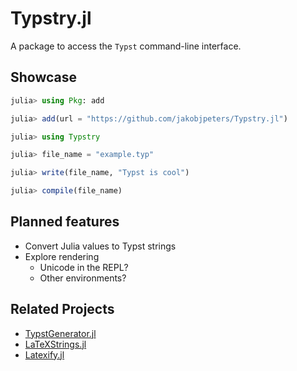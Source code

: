 
# Typstry.jl

A package to access the `Typst` command-line interface.

## Showcase

```julia
julia> using Pkg: add

julia> add(url = "https://github.com/jakobjpeters/Typstry.jl")

julia> using Typstry

julia> file_name = "example.typ"

julia> write(file_name, "Typst is cool")

julia> compile(file_name)
```

## Planned features

- Convert Julia values to Typst strings
- Explore rendering
    - Unicode in the REPL?
    - Other environments?

## Related Projects

- [TypstGenerator.jl](https://github.com/onecalfman/TypstGenerator.jl)
- [LaTeXStrings.jl](https://github.com/JuliaStrings/LaTeXStrings.jl)
- [Latexify.jl](https://github.com/korsbo/Latexify.jl)
